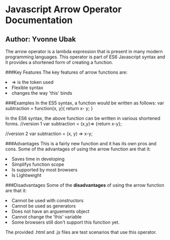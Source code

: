 # Javascript Arrow Operator Documentation
## Author: Yvonne Ubak

The arrow operator is a lambda expression that is present in many modern programming languages. This operator is part of ES6 Javascript syntax and it provides a shortened form of creating a function.

###Key Features
The key features of arrow functions are:
    <li> => is the token used 
    <li> Flexible syntax
    <li> changes the way 'this' binds
<br/>

###Examples
In the ES5 syntax, a function would be written as follows:
var subtraction = function(x, y){
    return x- y;
}
<br/>

In the ES6 syntax, the above function can be written in various shortened forms.
//version 1
var subtraction = (x,y)=> {return x-y};
<br/>

//version 2
var subtraction = (x, y) => x-y;

###Advantages
This is a fairly new function and it has its own pros and cons.
Some of the advantages of using the arrow function are that it:
    <li>Saves time in developing
    <li>Simplifys function scope
    <li>Is supported by most browsers
    <li>Is Lightweight
<br/> 

###Disadvantages
Some of the **disadvantages** of using the arrow function are that it:
    <li>Cannot be used with constructors
    <li>Cannot be used as generators
    <li>Does not have an arguements object
    <li>Cannot change the 'this' variable
    <li>Some browsers still don't support this function yet.
<br/>

The provided .html and .js files are test scenarios that use this operator.
